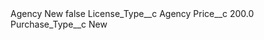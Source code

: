 <?xml version="1.0" encoding="UTF-8"?>
<CustomMetadata xmlns="http://soap.sforce.com/2006/04/metadata" xmlns:xsi="http://www.w3.org/2001/XMLSchema-instance" xmlns:xsd="http://www.w3.org/2001/XMLSchema">
    <label>Agency New</label>
    <protected>false</protected>
    <values>
        <field>License_Type__c</field>
        <value xsi:type="xsd:string">Agency</value>
    </values>
    <values>
        <field>Price__c</field>
        <value xsi:type="xsd:double">200.0</value>
    </values>
    <values>
        <field>Purchase_Type__c</field>
        <value xsi:type="xsd:string">New</value>
    </values>
</CustomMetadata>
